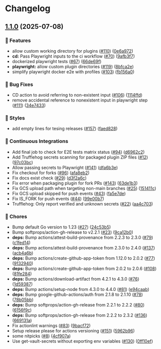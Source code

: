 # Changelog

## [1.1.0](https://github.com/grafana/plugin-ci-workflows/compare/ci-cd-workflows/v1.0.0...ci-cd-workflows/v1.1.0) (2025-07-08)


### 🎉 Features

* allow custom working directory for plugins ([#110](https://github.com/grafana/plugin-ci-workflows/issues/110)) ([0e6a972](https://github.com/grafana/plugin-ci-workflows/commit/0e6a972a3dde0c1a7a50deabaa3e4fa29f353aa1))
* **cd:** Pass Playwright inputs to the ci workflow ([#70](https://github.com/grafana/plugin-ci-workflows/issues/70)) ([9afb3f7](https://github.com/grafana/plugin-ci-workflows/commit/9afb3f7acb0b343a6012d25465628b116395afaf))
* dockerized playwright tests ([#67](https://github.com/grafana/plugin-ci-workflows/issues/67)) ([66de69f](https://github.com/grafana/plugin-ci-workflows/commit/66de69feb58f1396501be4a1459f5a93de35174b))
* **playwright:** allow custom plugin directories ([#119](https://github.com/grafana/plugin-ci-workflows/issues/119)) ([8bfca2e](https://github.com/grafana/plugin-ci-workflows/commit/8bfca2e92d8969217b8ddd68d99f5ab728496843))
* simplify playwright docker e2e with profiles ([#103](https://github.com/grafana/plugin-ci-workflows/issues/103)) ([fb156a0](https://github.com/grafana/plugin-ci-workflows/commit/fb156a03982a2a5c31ac7c74e873a25675ce6e34))


### 🐛 Bug Fixes

* CD action to avoid referring to non-existent input ([#106](https://github.com/grafana/plugin-ci-workflows/issues/106)) ([1114ffd](https://github.com/grafana/plugin-ci-workflows/commit/1114ffdf4bac5c3cf79b0db015852fd0842fccd9))
* remove accidental reference to nonexistent input in playwright step ([#111](https://github.com/grafana/plugin-ci-workflows/issues/111)) ([34e7433](https://github.com/grafana/plugin-ci-workflows/commit/34e743382725933117deb4f2e9219cb848220358))


### 💄 Styles

* add empty lines for tesing releases ([#157](https://github.com/grafana/plugin-ci-workflows/issues/157)) ([faed828](https://github.com/grafana/plugin-ci-workflows/commit/faed828ef944db9b8280f0b04edf5ec14b6c87a8))


### 🤖 Continuous Integrations

* Add final job to check for E2E tests matrix status ([#94](https://github.com/grafana/plugin-ci-workflows/issues/94)) ([d6962c2](https://github.com/grafana/plugin-ci-workflows/commit/d6962c2352b969a252355978092dbcfbfd90a643))
* Add Trufflehog secrets scanning for packaged plugin ZIP files ([#12](https://github.com/grafana/plugin-ci-workflows/issues/12)) ([97c03bc](https://github.com/grafana/plugin-ci-workflows/commit/97c03bcccd8dc75490b418c2a43ca4284dcf4a1e))
* Allow passing secrets to Playwright ([#141](https://github.com/grafana/plugin-ci-workflows/issues/141)) ([dfa6b3e](https://github.com/grafana/plugin-ci-workflows/commit/dfa6b3e6f5357a9c73a0f91bf8b70aeb5a6ebc53))
* Fix checkout for forks ([#96](https://github.com/grafana/plugin-ci-workflows/issues/96)) ([afa8eb2](https://github.com/grafana/plugin-ci-workflows/commit/afa8eb23b0520f0f5d08b78ef2104bbee535ff93))
* Fix docs exist check ([#29](https://github.com/grafana/plugin-ci-workflows/issues/29)) ([d3f2a6c](https://github.com/grafana/plugin-ci-workflows/commit/d3f2a6c8101f5d0d53ff242bd01217f64d309855))
* Fix error when packaging plugin for fork PRs ([#143](https://github.com/grafana/plugin-ci-workflows/issues/143)) ([63de1b3](https://github.com/grafana/plugin-ci-workflows/commit/63de1b32f52af50ed2a4921a29f72e1a769389fa))
* Fix GCS upload path when targeting non-main branches ([#25](https://github.com/grafana/plugin-ci-workflows/issues/25)) ([151411c](https://github.com/grafana/plugin-ci-workflows/commit/151411cb013932c696297fe206963e8575145e9d))
* Fix GCS upload skipped for push events ([#43](https://github.com/grafana/plugin-ci-workflows/issues/43)) ([fa5e7de](https://github.com/grafana/plugin-ci-workflows/commit/fa5e7ded40b90ff05dde3ea6410c9dbe1a1da33d))
* Fix IS_FORK for push events ([#44](https://github.com/grafana/plugin-ci-workflows/issues/44)) ([99e00b7](https://github.com/grafana/plugin-ci-workflows/commit/99e00b79cbedb46d4034119d1b7d91de38cb0fe1))
* Trufflehog: Only report verified and unknown secrets ([#22](https://github.com/grafana/plugin-ci-workflows/issues/22)) ([aa4c703](https://github.com/grafana/plugin-ci-workflows/commit/aa4c703a6a7d3eec99d36a5e77e2d586435d6ff6))


### 🔧 Chores

* Bump default Go version to 1.23 ([#27](https://github.com/grafana/plugin-ci-workflows/issues/27)) ([24c53b5](https://github.com/grafana/plugin-ci-workflows/commit/24c53b5bf16237ef0b863a6a7f18c46374728d7d))
* Bump softprops/action-gh-release to v2.2.1 ([#23](https://github.com/grafana/plugin-ci-workflows/issues/23)) ([9ca12b0](https://github.com/grafana/plugin-ci-workflows/commit/9ca12b0e1badfbe0c4ee8e4af6bcae6af5cdb552))
* **deps:** Bump actions/attest-build-provenance from 2.2.3 to 2.3.0 ([#79](https://github.com/grafana/plugin-ci-workflows/issues/79)) ([c1fed14](https://github.com/grafana/plugin-ci-workflows/commit/c1fed14d01f040f9ad828bc32366c1f5e99399f9))
* **deps:** Bump actions/attest-build-provenance from 2.3.0 to 2.4.0 ([#137](https://github.com/grafana/plugin-ci-workflows/issues/137)) ([acb4a6b](https://github.com/grafana/plugin-ci-workflows/commit/acb4a6b6d26e0e978386752a31a6340bfc01b445))
* **deps:** Bump actions/create-github-app-token from 1.12.0 to 2.0.2 ([#77](https://github.com/grafana/plugin-ci-workflows/issues/77)) ([9132940](https://github.com/grafana/plugin-ci-workflows/commit/91329403f85b22e31ac6cbe83910352b593fd090))
* **deps:** Bump actions/create-github-app-token from 2.0.2 to 2.0.6 ([#108](https://github.com/grafana/plugin-ci-workflows/issues/108)) ([81fe284](https://github.com/grafana/plugin-ci-workflows/commit/81fe284f10a1b56fba6e44027ca531e17b66ea71))
* **deps:** Bump actions/download-artifact from 4.2.1 to 4.3.0 ([#76](https://github.com/grafana/plugin-ci-workflows/issues/76)) ([1d59387](https://github.com/grafana/plugin-ci-workflows/commit/1d59387e7c96310085602f880d99f37c6d4f7649))
* **deps:** Bump actions/setup-node from 4.3.0 to 4.4.0 ([#81](https://github.com/grafana/plugin-ci-workflows/issues/81)) ([e94caab](https://github.com/grafana/plugin-ci-workflows/commit/e94caab2af542079166419080a112aebd40e25e5))
* **deps:** Bump google-github-actions/auth from 2.1.8 to 2.1.10 ([#78](https://github.com/grafana/plugin-ci-workflows/issues/78)) ([78b05bb](https://github.com/grafana/plugin-ci-workflows/commit/78b05bb72822848b39f72f91f47f12d9057666f2))
* **deps:** Bump softprops/action-gh-release from 2.2.1 to 2.2.2 ([#80](https://github.com/grafana/plugin-ci-workflows/issues/80)) ([6156f9c](https://github.com/grafana/plugin-ci-workflows/commit/6156f9c7efac2d99f180260dcbff8c6221aaa7e2))
* **deps:** Bump softprops/action-gh-release from 2.2.2 to 2.3.2 ([#136](https://github.com/grafana/plugin-ci-workflows/issues/136)) ([669131a](https://github.com/grafana/plugin-ci-workflows/commit/669131a0b4fb6c35fe8e20f16d149c375dbde80a))
* Fix actionlint warnings ([#83](https://github.com/grafana/plugin-ci-workflows/issues/83)) ([9bacf72](https://github.com/grafana/plugin-ci-workflows/commit/9bacf72016cc3cd1b0fdd0eacf10baccdaf4f87c))
* Setup release please for actions versioning ([#151](https://github.com/grafana/plugin-ci-workflows/issues/151)) ([5962b96](https://github.com/grafana/plugin-ci-workflows/commit/5962b96ab9016ee5e893c0ef9ef51977388c04ee))
* some nitpicks ([#8](https://github.com/grafana/plugin-ci-workflows/issues/8)) ([4cf907a](https://github.com/grafana/plugin-ci-workflows/commit/4cf907a5633af8a47eb4e549135b18b1604a001e))
* Use get-vault-secrets without exporting env variables ([#130](https://github.com/grafana/plugin-ci-workflows/issues/130)) ([0ff10ef](https://github.com/grafana/plugin-ci-workflows/commit/0ff10ef11ee73912d45684a3820acdce88dd20ee))
